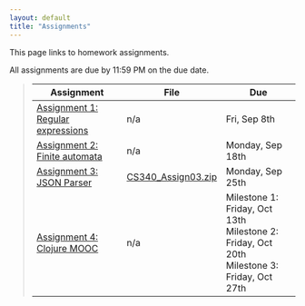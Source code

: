 ```yaml
---
layout: default
title: "Assignments"
---
```


This page links to homework assignments.

All assignments are due by 11:59 PM on the due date.

> Assignment | File | Due
> ---------- | ---- | ---
> [Assignment 1: Regular expressions](assign01.html) | n/a | Fri, Sep 8th
> [Assignment 2: Finite automata](assign02.html) | n/a | Monday, Sep 18th
> [Assignment 3: JSON Parser](assign03.html) | [CS340\_Assign03.zip](CS340_Assign03.zip) | Monday, Sep 25th
> [Assignment 4: Clojure MOOC](assign04.html) | n/a | Milestone 1: Friday, Oct 13th<br>Milestone 2: Friday, Oct 20th<br>Milestone 3: Friday, Oct 27th

<!--
> [Assignment 5: Boolean Function Synthesis](assign05.html) | n/a | Friday, Nov 4th
> [Assignment 6: Parsing](assign06.html) | [cs340-assign06.zip](cs340-assign06.zip) | Thursday, Nov 17th
> [Assignment 7: Abstract Syntax Trees](assign07.html) | [cs340-assign07.zip](cs340-assign07.zip) | Tuesday, Dec 6th
> [Assignment 8: Code Generation](assign08.html) | [cs340-assign08.zip](cs340-assign08.zip) | Tuesday, Dec 13th
-->
